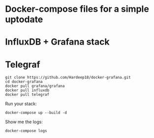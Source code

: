 # Docker-compose files for a simple uptodate
# InfluxDB + Grafana stack
#  Telegraf



```
git clone https://github.com/Hardeep18/docker-grafana.git
cd docker-grafana
docker pull grafana/grafana
docker pull influxdb
docker pull telegraf

```

Run your stack:

```
docker-compose up --build -d

```

Show me the logs:

```
docker-compose logs
```